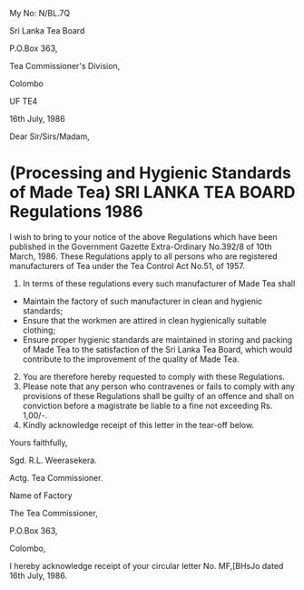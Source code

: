 My No: N/BL.7Q

Sri Lanka Tea Board

P.O.Box 363,

Tea Commissioner's Division,

Colombo

UF TE4

16th July, 1986

Dear Sir/Sirs/Madam,

# (Processing and Hygienic Standards of Made Tea) SRI LANKA TEA BOARD Regulations 1986

I wish to bring to your notice of the above Regulations which have been published in the Government Gazette Extra-Ordinary No.392/8 of 10th March, 1986. These Regulations apply to all persons who are registered manufacturers of Tea under the Tea Control Act No.51, of 1957.

1. In terms of these regulations every such manufacturer of Made Tea shall
- Maintain the factory of such manufacturer in clean and hygienic standards;
- Ensure that the workmen are attired in clean hygienically suitable clothing;
- Ensure proper hygienic standards are maintained in storing and packing of Made Tea to the satisfaction of the Sri Lanka Tea Board, which would contribute to the improvement of the quality of Made Tea.
2. You are therefore hereby requested to comply with these Regulations.
3. Please note that any person who contravenes or fails to comply with any provisions of these Regulations shall be guilty of an offence and shall on conviction before a magistrate be liable to a fine not exceeding Rs. 1,00/-.
4. Kindly acknowledge receipt of this letter in the tear-off below.

Yours faithfully,

Sgd. R.L. Weerasekera.

Actg. Tea Commissioner.

Name of Factory

The Tea Commissioner,

P.O.Box 363,

Colombo,

I hereby acknowledge receipt of your circular letter No. MF,[BHsJo dated 16th July, 1986.